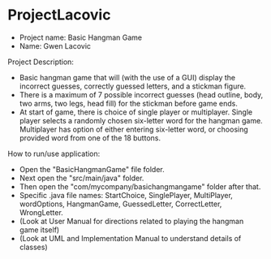 # ProjectLacovic
- Project name: Basic Hangman Game
- Name: Gwen Lacovic

Project Description:
- Basic hangman game that will (with the use of a GUI) display the incorrect guesses, correctly guessed letters, and a stickman figure.
- There is a maximum of 7 possible incorrect guesses (head outline, body, two arms, two legs, head fill) for the stickman before game ends.
- At start of game, there is choice of single player or multiplayer. Single player selects a randomly chosen six-letter word for the hangman game. Multiplayer has option of either entering six-letter word, or choosing provided word from one of the 18 buttons. 

How to run/use application:
- Open the "BasicHangmanGame" file folder.
- Next open the "src/main/java" folder.
- Then open the "com/mycompany/basichangmangame" folder after that.
- Specific .java file names: StartChoice, SinglePlayer, MultiPlayer, wordOptions, HangmanGame, GuessedLetter, CorrectLetter, WrongLetter.
- (Look at User Manual for directions related to playing the hangman game itself)
- (Look at UML and Implementation Manual to understand details of classes)


